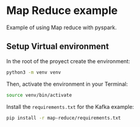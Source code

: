# Map Reduce example

Example of using Map reduce with pyspark.

## Setup Virtual environment

In the root of the proyect create the environment:
``` bash
python3 -m venv venv
```

Then, activate the environment in your Terminal:
``` bash
source venv/bin/activate
```

Install the `requirements.txt` for the Kafka example:
``` bash
pip install -r map-reduce/requirements.txt
```